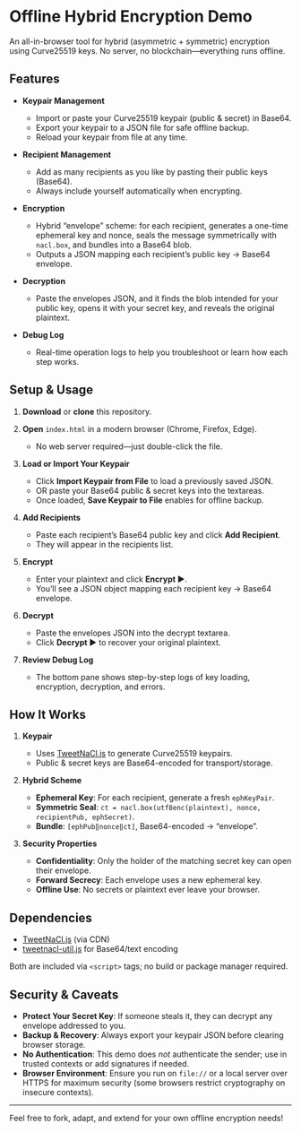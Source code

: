 # Offline Hybrid Encryption Demo

An all-in-browser tool for hybrid (asymmetric + symmetric) encryption using Curve25519 keys. No server, no blockchain—everything runs offline.

## Features

- **Keypair Management**  
  - Import or paste your Curve25519 keypair (public & secret) in Base64.  
  - Export your keypair to a JSON file for safe offline backup.  
  - Reload your keypair from file at any time.

- **Recipient Management**  
  - Add as many recipients as you like by pasting their public keys (Base64).  
  - Always include yourself automatically when encrypting.

- **Encryption**  
  - Hybrid “envelope” scheme: for each recipient, generates a one-time ephemeral key and nonce, seals the message symmetrically with `nacl.box`, and bundles into a Base64 blob.  
  - Outputs a JSON mapping each recipient’s public key → Base64 envelope.

- **Decryption**  
  - Paste the envelopes JSON, and it finds the blob intended for your public key, opens it with your secret key, and reveals the original plaintext.

- **Debug Log**  
  - Real-time operation logs to help you troubleshoot or learn how each step works.

## Setup & Usage

1. **Download** or **clone** this repository.  
2. **Open** `index.html` in a modern browser (Chrome, Firefox, Edge).  
   - No web server required—just double-click the file.

3. **Load or Import Your Keypair**  
   - Click **Import Keypair from File** to load a previously saved JSON.  
   - OR paste your Base64 public & secret keys into the textareas.  
   - Once loaded, **Save Keypair to File** enables for offline backup.

4. **Add Recipients**  
   - Paste each recipient’s Base64 public key and click **Add Recipient**.  
   - They will appear in the recipients list.

5. **Encrypt**  
   - Enter your plaintext and click **Encrypt ▶️**.  
   - You’ll see a JSON object mapping each recipient key → Base64 envelope.

6. **Decrypt**  
   - Paste the envelopes JSON into the decrypt textarea.  
   - Click **Decrypt ▶️** to recover your original plaintext.

7. **Review Debug Log**  
   - The bottom pane shows step-by-step logs of key loading, encryption, decryption, and errors.

## How It Works

1. **Keypair**  
   - Uses [TweetNaCl.js](https://github.com/dchest/tweetnacl-js) to generate Curve25519 keypairs.  
   - Public & secret keys are Base64-encoded for transport/storage.

2. **Hybrid Scheme**  
   - **Ephemeral Key**: For each recipient, generate a fresh `ephKeyPair`.  
   - **Symmetric Seal**: `ct = nacl.box(utf8enc(plaintext), nonce, recipientPub, ephSecret)`.  
   - **Bundle**: `[ephPub‖nonce‖ct]`, Base64-encoded → “envelope”.

3. **Security Properties**  
   - **Confidentiality**: Only the holder of the matching secret key can open their envelope.  
   - **Forward Secrecy**: Each envelope uses a new ephemeral key.  
   - **Offline Use**: No secrets or plaintext ever leave your browser.

## Dependencies

- [TweetNaCl.js](https://github.com/dchest/tweetnacl-js) (via CDN)
- [tweetnacl-util.js](https://github.com/dchest/tweetnacl-util-js) for Base64/text encoding

Both are included via `<script>` tags; no build or package manager required.

## Security & Caveats

- **Protect Your Secret Key**: If someone steals it, they can decrypt any envelope addressed to you.  
- **Backup & Recovery**: Always export your keypair JSON before clearing browser storage.  
- **No Authentication**: This demo does _not_ authenticate the sender; use in trusted contexts or add signatures if needed.  
- **Browser Environment**: Ensure you run on `file://` or a local server over HTTPS for maximum security (some browsers restrict cryptography on insecure contexts).

---

Feel free to fork, adapt, and extend for your own offline encryption needs!
